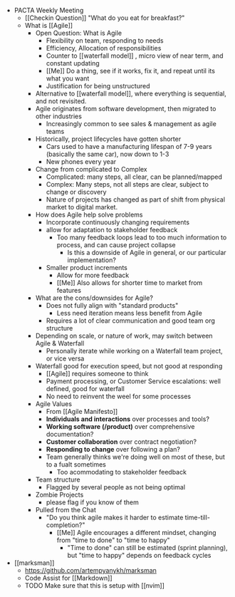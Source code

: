 - PACTA Weekly Meeting
	- [[Checkin Question]] "What do you eat for breakfast?"
	- What is [[Agile]]
		- Open Question: What is Agile
			- Flexibility on team, responding to needs
			- Efficiency, Allocation of responsibilities
			- Counter to [[waterfall model]] , micro view of near term, and constant updating
			- [[Me]] Do a thing, see if it works, fix it, and repeat until its what you want
			- Justification for being unstructured
		- Alternative to [[waterfall model]], where everything is sequential, and not revisited.
		- Agile originates from software development, then migrated to other industries
			- Increasingly common to see sales & management as agile teams
		- Historically, project lifecycles have gotten shorter
			- Cars used to have a manufacturing lifespan of 7-9 years (basically the same car), now down to 1-3
			- New phones every year
		- Change from complicated to Complex
			- Complicated: many steps, all clear, can be planned/mapped
			- Complex: Many steps, not all steps are clear, subject to change or discovery
			- Nature of projects has changed as part of shift from physical market to digital market.
		- How does Agile help solve problems
			- Incorporate continuously changing requirements
			- allow for adaptation to stakeholder feedback
				- Too many feedback loops lead to too much information to process, and can cause project collapse
					- Is this a downside of Agile in general, or our particular implementation?
			- Smaller product increments
				- Allow for more feedback
				- [[Me]] Also allows for shorter time to market from features
		- What are the cons/downsides for Agile?
			- Does not fully align with "standard products"
				- Less need iteration means less benefit from Agile
			- Requires a lot of clear communication and good team org structure
		- Depending on scale, or nature of work, may switch between Agile & Waterfall
			- Personally iterate while working on a Waterfall team project, or vice versa
		- Waterfall good for execution speed, but not good at responding
			- [[Agile]] requires someone to think
			- Payment processing, or Customer Service escalations: well defined, good for waterfall
			- No need to reinvent the weel for some processes
		- Agile Values
			- From [[Agile Manifesto]]
			- **Individuals and interactions** over processes and tools?
			- **Working software (/product)** over comprehensive documentation?
			- **Customer collaboration** over contract negotiation?
			- **Responding to change** over following a plan?
			- Team generally thinks we're doing well on most of these, but to a fualt sometimes
				- Too acommodating to stakeholder feedback
		- Team structure
			- Flagged by several people as not being optimal
		- Zombie Projects
			- please flag if you know of them
		- Pulled from the Chat
			- "Do you think agile makes it harder to estimate time-till-completion?"
				- [[Me]] Agile encourages a different mindset, changing from "time to done" to "time to happy"
					- "Time to done" can still be estimated (sprint planning), but "time to happy" depends on feedback cycles
- [[marksman]]
	- https://github.com/artempyanykh/marksman
	- Code Assist for [[Markdown]]
	- TODO Make sure that this is setup with [[nvim]]